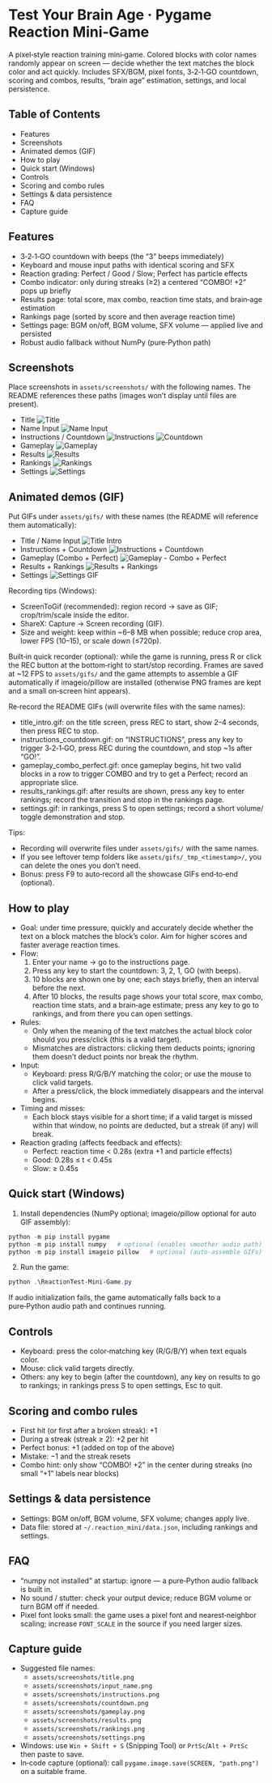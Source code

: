 # Test Your Brain Age · Pygame Reaction Mini‑Game

A pixel‑style reaction training mini‑game. Colored blocks with color names randomly appear on screen — decide whether the text matches the block color and act quickly. Includes SFX/BGM, pixel fonts, 3‑2‑1‑GO countdown, scoring and combos, results, “brain age” estimation, settings, and local persistence.

## Table of Contents
- Features
- Screenshots
- Animated demos (GIF)
- How to play
- Quick start (Windows)
- Controls
- Scoring and combo rules
- Settings & data persistence
- FAQ
- Capture guide

## Features
- 3‑2‑1‑GO countdown with beeps (the “3” beeps immediately)
- Keyboard and mouse input paths with identical scoring and SFX
- Reaction grading: Perfect / Good / Slow; Perfect has particle effects
- Combo indicator: only during streaks (≥2) a centered “COMBO! +2” pops up briefly
- Results page: total score, max combo, reaction time stats, and brain‑age estimation
- Rankings page (sorted by score and then average reaction time)
- Settings page: BGM on/off, BGM volume, SFX volume — applied live and persisted
- Robust audio fallback without NumPy (pure‑Python path)

## Screenshots
Place screenshots in `assets/screenshots/` with the following names. The README references these paths (images won’t display until files are present).

- Title
  ![Title](assets/screenshots/title.png)
- Name Input
  ![Name Input](assets/screenshots/input_name.png)
- Instructions / Countdown
  ![Instructions](assets/screenshots/instructions.png)
  ![Countdown](assets/screenshots/countdown.png)
- Gameplay
  ![Gameplay](assets/screenshots/gameplay.png)
- Results
  ![Results](assets/screenshots/results.png)
- Rankings
  ![Rankings](assets/screenshots/rankings.png)
- Settings
  ![Settings](assets/screenshots/settings.png)

## Animated demos (GIF)
Put GIFs under `assets/gifs/` with these names (the README will reference them automatically):

- Title / Name Input
  ![Title Intro](assets/gifs/title_intro.gif)
- Instructions + Countdown
  ![Instructions + Countdown](assets/gifs/instructions_countdown.gif)
- Gameplay (Combo + Perfect)
  ![Gameplay - Combo + Perfect](assets/gifs/gameplay_combo_perfect.gif)
 - Results + Rankings
  ![Results + Rankings](assets/gifs/results_rankings.gif)
 - Settings
  ![Settings GIF](assets/gifs/settings.gif)
 

Recording tips (Windows):
- ScreenToGif (recommended): region record → save as GIF; crop/trim/scale inside the editor.
- ShareX: Capture → Screen recording (GIF).
- Size and weight: keep within ~6–8 MB when possible; reduce crop area, lower FPS (10–15), or scale down (≤720p).

Built‑in quick recorder (optional): while the game is running, press R or click the REC button at the bottom‑right to start/stop recording. Frames are saved at ~12 FPS to `assets/gifs/` and the game attempts to assemble a GIF automatically if imageio/pillow are installed (otherwise PNG frames are kept and a small on‑screen hint appears).

Re‑record the README GIFs (will overwrite files with the same names):
- title_intro.gif: on the title screen, press REC to start, show 2–4 seconds, then press REC to stop.
- instructions_countdown.gif: on “INSTRUCTIONS”, press any key to trigger 3‑2‑1‑GO, press REC during the countdown, and stop ~1s after “GO!”.
- gameplay_combo_perfect.gif: once gameplay begins, hit two valid blocks in a row to trigger COMBO and try to get a Perfect; record an appropriate slice.
- results_rankings.gif: after results are shown, press any key to enter rankings; record the transition and stop in the rankings page.
- settings.gif: in rankings, press S to open settings; record a short volume/ toggle demonstration and stop.

Tips:
- Recording will overwrite files under `assets/gifs/` with the same names.
- If you see leftover temp folders like `assets/gifs/_tmp_<timestamp>/`, you can delete the ones you don’t need.
- Bonus: press F9 to auto‑record all the showcase GIFs end‑to‑end (optional).

## How to play
- Goal: under time pressure, quickly and accurately decide whether the text on a block matches the block’s color. Aim for higher scores and faster average reaction times.
- Flow:
  1) Enter your name → go to the instructions page.
  2) Press any key to start the countdown: 3, 2, 1, GO (with beeps).
  3) 10 blocks are shown one by one; each stays briefly, then an interval before the next.
  4) After 10 blocks, the results page shows your total score, max combo, reaction time stats, and a brain‑age estimate; press any key to go to rankings, and from there you can open settings.
- Rules:
  - Only when the meaning of the text matches the actual block color should you press/click (this is a valid target).
  - Mismatches are distractors: clicking them deducts points; ignoring them doesn’t deduct points nor break the rhythm.
- Input:
  - Keyboard: press R/G/B/Y matching the color; or use the mouse to click valid targets.
  - After a press/click, the block immediately disappears and the interval begins.
- Timing and misses:
  - Each block stays visible for a short time; if a valid target is missed within that window, no points are deducted, but a streak (if any) will break.
- Reaction grading (affects feedback and effects):
  - Perfect: reaction time < 0.28s (extra +1 and particle effects)
  - Good: 0.28s ≤ t < 0.45s
  - Slow: ≥ 0.45s

## Quick start (Windows)
1) Install dependencies (NumPy optional; imageio/pillow optional for auto GIF assembly):

```powershell
python -m pip install pygame
python -m pip install numpy   # optional (enables smoother audio path)
python -m pip install imageio pillow   # optional (auto‑assemble GIFs)
```

2) Run the game:

```powershell
python .\ReactionTest-Mini-Game.py
```

If audio initialization fails, the game automatically falls back to a pure‑Python audio path and continues running.

## Controls
- Keyboard: press the color‑matching key (R/G/B/Y) when text equals color.
- Mouse: click valid targets directly.
- Others: any key to begin (after the countdown), any key on results to go to rankings; in rankings press S to open settings, Esc to quit.

## Scoring and combo rules
- First hit (or first after a broken streak): +1
- During a streak (streak ≥ 2): +2 per hit
- Perfect bonus: +1 (added on top of the above)
- Mistake: −1 and the streak resets
- Combo hint: only show “COMBO! +2” in the center during streaks (no small “+1” labels near blocks)

## Settings & data persistence
- Settings: BGM on/off, BGM volume, SFX volume; changes apply live.
- Data file: stored at `~/.reaction_mini/data.json`, including rankings and settings.

## FAQ
- “numpy not installed” at startup: ignore — a pure‑Python audio fallback is built in.
- No sound / stutter: check your output device; reduce BGM volume or turn BGM off if needed.
- Pixel font looks small: the game uses a pixel font and nearest‑neighbor scaling; increase `FONT_SCALE` in the source if you need larger sizes.

## Capture guide
- Suggested file names:
  - `assets/screenshots/title.png`
  - `assets/screenshots/input_name.png`
  - `assets/screenshots/instructions.png`
  - `assets/screenshots/countdown.png`
  - `assets/screenshots/gameplay.png`
  - `assets/screenshots/results.png`
  - `assets/screenshots/rankings.png`
  - `assets/screenshots/settings.png`
- Windows: use `Win + Shift + S` (Snipping Tool) or `PrtSc`/`Alt + PrtSc` then paste to save.
- In‑code capture (optional): call `pygame.image.save(SCREEN, "path.png")` on a suitable frame.

